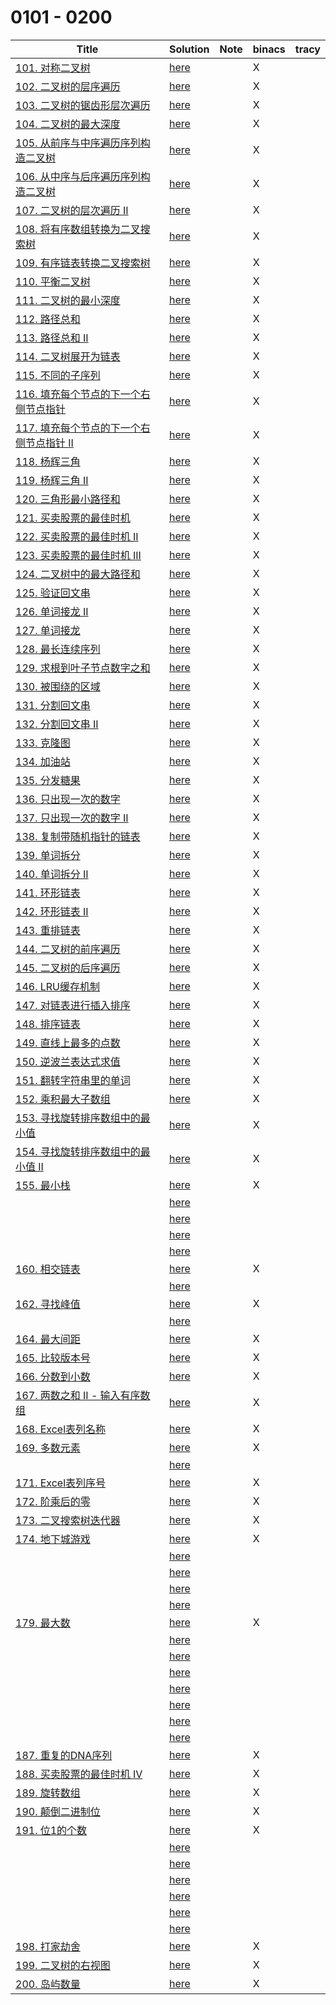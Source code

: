 # 0101 - 0200



| Title                                                        | Solution                 | Note | binacs | tracy |
| ------------------------------------------------------------ | ------------------------ | ---- | ------ | ----- |
| [101. 对称二叉树](https://leetcode-cn.com/problems/symmetric-tree/) | [here](./0101/README.md) |      | X      |       |
| [102. 二叉树的层序遍历](https://leetcode-cn.com/problems/binary-tree-level-order-traversal/) | [here](./0102/README.md) |      | X      |       |
| [103. 二叉树的锯齿形层次遍历](https://leetcode-cn.com/problems/binary-tree-zigzag-level-order-traversal/) | [here](./0103/README.md) |      | X      |       |
| [ 104. 二叉树的最大深度](https://leetcode-cn.com/problems/maximum-depth-of-binary-tree/) | [here](./0104/README.md) |      | X      |       |
| [105. 从前序与中序遍历序列构造二叉树](https://leetcode-cn.com/problems/construct-binary-tree-from-preorder-and-inorder-traversal/) | [here](./0105/README.md) |      | X      |       |
| [106. 从中序与后序遍历序列构造二叉树](https://leetcode-cn.com/problems/construct-binary-tree-from-inorder-and-postorder-traversal/) | [here](./0106/README.md) |      | X      |       |
| [107. 二叉树的层次遍历 II](https://leetcode-cn.com/problems/binary-tree-level-order-traversal-ii/) | [here](./0107/README.md) |      | X      |       |
| [108. 将有序数组转换为二叉搜索树](https://leetcode-cn.com/problems/convert-sorted-array-to-binary-search-tree/) | [here](./0108/README.md) |      | X      |       |
| [109. 有序链表转换二叉搜索树](https://leetcode-cn.com/problems/convert-sorted-list-to-binary-search-tree/) | [here](./0109/README.md) |      | X      |       |
| [110. 平衡二叉树](https://leetcode-cn.com/problems/balanced-binary-tree/) | [here](./0110/README.md) |      | X      |       |
| [111. 二叉树的最小深度](https://leetcode-cn.com/problems/minimum-depth-of-binary-tree/) | [here](./0111/README.md) |      | X      |       |
| [112. 路径总和](https://leetcode-cn.com/problems/path-sum/)  | [here](./0112/README.md) |      | X      |       |
| [113. 路径总和 II](https://leetcode-cn.com/problems/path-sum-ii/) | [here](./0113/README.md) |      | X      |       |
| [114. 二叉树展开为链表](https://leetcode-cn.com/problems/flatten-binary-tree-to-linked-list/) | [here](./0114/README.md) |      | X      |       |
| [115. 不同的子序列](https://leetcode-cn.com/problems/distinct-subsequences/) | [here](./0115/README.md) |      | X      |       |
| [116. 填充每个节点的下一个右侧节点指针](https://leetcode-cn.com/problems/populating-next-right-pointers-in-each-node/) | [here](./0116/README.md) |      | X      |       |
| [117. 填充每个节点的下一个右侧节点指针 II](https://leetcode-cn.com/problems/populating-next-right-pointers-in-each-node-ii/) | [here](./0117/README.md) |      | X      |       |
| [118. 杨辉三角](https://leetcode-cn.com/problems/pascals-triangle/) | [here](./0118/README.md) |      | X      |       |
| [119. 杨辉三角 II](https://leetcode-cn.com/problems/pascals-triangle-ii/) | [here](./0119/README.md) |      | X      |       |
| [120. 三角形最小路径和](https://leetcode-cn.com/problems/triangle/) | [here](./0120/README.md) |      | X      |       |
| [121. 买卖股票的最佳时机](https://leetcode-cn.com/problems/best-time-to-buy-and-sell-stock/) | [here](./0121/README.md) |      | X      |       |
| [122. 买卖股票的最佳时机 II](https://leetcode-cn.com/problems/best-time-to-buy-and-sell-stock-ii/) | [here](./0122/README.md) |      | X      |       |
| [123. 买卖股票的最佳时机 III](https://leetcode-cn.com/problems/best-time-to-buy-and-sell-stock-iii/) | [here](./0123/README.md) |      | X      |       |
| [124. 二叉树中的最大路径和](https://leetcode-cn.com/problems/binary-tree-maximum-path-sum/) | [here](./0124/README.md) |      | X      |       |
| [125. 验证回文串](https://leetcode-cn.com/problems/valid-palindrome/) | [here](./0125/README.md) |      | X      |       |
| [126. 单词接龙 II](https://leetcode-cn.com/problems/word-ladder-ii/) | [here](./0126/README.md) |      | X      |       |
| [127. 单词接龙](https://leetcode-cn.com/problems/word-ladder/) | [here](./0127/README.md) |      | X      |       |
| [128. 最长连续序列](https://leetcode-cn.com/problems/longest-consecutive-sequence/) | [here](./0128/README.md) |      | X      |       |
| [129. 求根到叶子节点数字之和](https://leetcode-cn.com/problems/sum-root-to-leaf-numbers/) | [here](./0129/README.md) |      | X      |       |
| [130. 被围绕的区域](https://leetcode-cn.com/problems/surrounded-regions/) | [here](./0130/README.md) |      | X      |       |
| [131. 分割回文串](https://leetcode-cn.com/problems/palindrome-partitioning/) | [here](./0131/README.md) |      | X      |       |
| [132. 分割回文串 II](https://leetcode-cn.com/problems/palindrome-partitioning-ii/) | [here](./0132/README.md) |      | X      |       |
| [133. 克隆图](https://leetcode-cn.com/problems/clone-graph/) | [here](./0133/README.md) |      | X      |       |
| [134. 加油站](https://leetcode-cn.com/problems/gas-station/) | [here](./0134/README.md) |      | X      |       |
| [135. 分发糖果](https://leetcode-cn.com/problems/candy/)     | [here](./0135/README.md) |      | X      |       |
| [136. 只出现一次的数字](https://leetcode-cn.com/problems/single-number/) | [here](./0136/README.md) |      | X      |       |
| [137. 只出现一次的数字 II](https://leetcode-cn.com/problems/single-number-ii/) | [here](./0137/README.md) |      | X      |       |
| [138. 复制带随机指针的链表](https://leetcode-cn.com/problems/copy-list-with-random-pointer/) | [here](./0138/README.md) |      | X      |       |
| [139. 单词拆分](https://leetcode-cn.com/problems/word-break/) | [here](./0139/README.md) |      | X      |       |
| [140. 单词拆分 II](https://leetcode-cn.com/problems/word-break-ii/) | [here](./0140/README.md) |      | X      |       |
| [141. 环形链表](https://leetcode-cn.com/problems/linked-list-cycle/) | [here](./0141/README.md) |      | X      |       |
| [142. 环形链表 II](https://leetcode-cn.com/problems/linked-list-cycle-ii/) | [here](./0142/README.md) |      | X      |       |
| [143. 重排链表](https://leetcode-cn.com/problems/reorder-list/) | [here](./0143/README.md) |      | X      |       |
| [144. 二叉树的前序遍历](https://leetcode-cn.com/problems/binary-tree-preorder-traversal/) | [here](./0144/README.md) |      | X      |       |
| [145. 二叉树的后序遍历](https://leetcode-cn.com/problems/binary-tree-postorder-traversal/) | [here](./0145/README.md) |      | X      |       |
| [146. LRU缓存机制](https://leetcode-cn.com/problems/lru-cache/) | [here](./0146/README.md) |      | X      |       |
| [147. 对链表进行插入排序](https://leetcode-cn.com/problems/insertion-sort-list/) | [here](./0147/README.md) |      | X      |       |
| [148. 排序链表](https://leetcode-cn.com/problems/sort-list/) | [here](./0148/README.md) |      | X      |       |
| [149. 直线上最多的点数](https://leetcode-cn.com/problems/max-points-on-a-line/) | [here](./0149/README.md) |      | X      |       |
| [150. 逆波兰表达式求值](https://leetcode-cn.com/problems/evaluate-reverse-polish-notation/) | [here](./0150/README.md) |      | X      |       |
| [151. 翻转字符串里的单词](https://leetcode-cn.com/problems/reverse-words-in-a-string/) | [here](./0151/README.md) |      | X      |       |
| [152. 乘积最大子数组](https://leetcode-cn.com/problems/maximum-product-subarray/) | [here](./0152/README.md) |      | X      |       |
| [153. 寻找旋转排序数组中的最小值](https://leetcode-cn.com/problems/find-minimum-in-rotated-sorted-array/) | [here](./0153/README.md) |      | X      |       |
| [154. 寻找旋转排序数组中的最小值 II](https://leetcode-cn.com/problems/find-minimum-in-rotated-sorted-array-ii/) | [here](./0154/README.md) |      | X      |       |
| [155. 最小栈](https://leetcode-cn.com/problems/min-stack/)   | [here](./0155/README.md) |      | X      |       |
|                                                              | [here](./0156/README.md) |      |        |       |
|                                                              | [here](./0157/README.md) |      |        |       |
|                                                              | [here](./0158/README.md) |      |        |       |
|                                                              | [here](./0159/README.md) |      |        |       |
| [160. 相交链表](https://leetcode-cn.com/problems/intersection-of-two-linked-lists/) | [here](./0160/README.md) |      | X      |       |
|                                                              | [here](./0161/README.md) |      |        |       |
| [162. 寻找峰值](https://leetcode-cn.com/problems/find-peak-element/) | [here](./0162/README.md) |      | X      |       |
|                                                              | [here](./0163/README.md) |      |        |       |
| [164. 最大间距](https://leetcode-cn.com/problems/maximum-gap/) | [here](./0164/README.md) |      | X      |       |
| [165. 比较版本号](https://leetcode-cn.com/problems/compare-version-numbers/) | [here](./0165/README.md) |      | X      |       |
| [166. 分数到小数](https://leetcode-cn.com/problems/fraction-to-recurring-decimal/) | [here](./0166/README.md) |      | X      |       |
| [167. 两数之和 II - 输入有序数组](https://leetcode-cn.com/problems/two-sum-ii-input-array-is-sorted/) | [here](./0167/README.md) |      | X      |       |
| [168. Excel表列名称](https://leetcode-cn.com/problems/excel-sheet-column-title/) | [here](./0168/README.md) |      | X      |       |
| [169. 多数元素](https://leetcode-cn.com/problems/majority-element/) | [here](./0169/README.md) |      | X      |       |
|                                                              | [here](./0170/README.md) |      |        |       |
| [171. Excel表列序号](https://leetcode-cn.com/problems/excel-sheet-column-number/) | [here](./0171/README.md) |      | X      |       |
| [172. 阶乘后的零](https://leetcode-cn.com/problems/factorial-trailing-zeroes/) | [here](./0172/README.md) |      | X      |       |
| [173. 二叉搜索树迭代器](https://leetcode-cn.com/problems/binary-search-tree-iterator/) | [here](./0173/README.md) |      | X      |       |
| [174. 地下城游戏](https://leetcode-cn.com/problems/dungeon-game/) | [here](./0174/README.md) |      | X      |       |
|                                                              | [here](./0175/README.md) |      |        |       |
|                                                              | [here](./0176/README.md) |      |        |       |
|                                                              | [here](./0177/README.md) |      |        |       |
|                                                              | [here](./0178/README.md) |      |        |       |
| [179. 最大数](https://leetcode-cn.com/problems/largest-number/) | [here](./0179/README.md) |      | X      |       |
|                                                              | [here](./0180/README.md) |      |        |       |
|                                                              | [here](./0181/README.md) |      |        |       |
|                                                              | [here](./0182/README.md) |      |        |       |
|                                                              | [here](./0183/README.md) |      |        |       |
|                                                              | [here](./0184/README.md) |      |        |       |
|                                                              | [here](./0185/README.md) |      |        |       |
|                                                              | [here](./0186/README.md) |      |        |       |
| [187. 重复的DNA序列](https://leetcode-cn.com/problems/repeated-dna-sequences/) | [here](./0187/README.md) |      | X      |       |
| [188. 买卖股票的最佳时机 IV](https://leetcode-cn.com/problems/best-time-to-buy-and-sell-stock-iv/) | [here](./0188/README.md) |      | X      |       |
| [189. 旋转数组](https://leetcode-cn.com/problems/rotate-array/) | [here](./0189/README.md) |      | X      |       |
| [190. 颠倒二进制位](https://leetcode-cn.com/problems/reverse-bits/) | [here](./0190/README.md) |      | X      |       |
| [191. 位1的个数](https://leetcode-cn.com/problems/number-of-1-bits/) | [here](./0191/README.md) |      | X      |       |
|                                                              | [here](./0192/README.md) |      |        |       |
|                                                              | [here](./0193/README.md) |      |        |       |
|                                                              | [here](./0194/README.md) |      |        |       |
|                                                              | [here](./0195/README.md) |      |        |       |
|                                                              | [here](./0196/README.md) |      |        |       |
|                                                              | [here](./0197/README.md) |      |        |       |
| [198. 打家劫舍](https://leetcode-cn.com/problems/house-robber/) | [here](./0198/README.md) |      | X      |       |
| [199. 二叉树的右视图](https://leetcode-cn.com/problems/binary-tree-right-side-view/) | [here](./0199/README.md) |      | X      |       |
| [200. 岛屿数量](https://leetcode-cn.com/problems/number-of-islands/) | [here](./0200/README.md) |      | X      |       |

